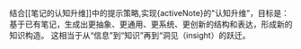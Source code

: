 结合[[笔记的认知升维]]中的提示策略,实现{activeNote}的"认知升维”，目标是：
基于已有笔记，生成出更抽象、更通用、更系统、更创新的结构和表达，形成新的知识构造。
这相当于从“信息”到“知识”再到“洞见（insight）的跃迁。  
